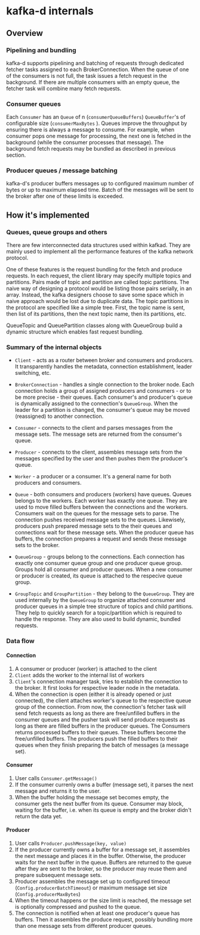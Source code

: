 # kafka-d internals

## Overview

### Pipelining and bundling

kafka-d supports pipelining and batching of requests through dedicated fetcher tasks assigned to each BrokerConnection. 
When the queue of one of the consumers is not full, the task issues a fetch request in the background. 
If there are multiple consumers with an empty queue, the fetcher task will combine many fetch requests.

### Consumer queues

Each ```Consumer``` has an ```Queue``` of n (```consumerQueueBuffers```) ```QueueBuffer```'s of configurable size (```consumerMaxBytes``` ). 
Queues improve the throughput by ensuring there is always a message to consume. 
For example, when consumer pops one message for processing, the next one is fetched in the background (while the consumer processes that message). 
The background fetch requests may be bundled as described in previous section.

### Producer queues / message batching

kafka-d's producer buffers messages up to configured maximum number of bytes or up to maximum elapsed time. 
Batch of the messages will be sent to the broker after one of these limits is exceeded.

## How it's implemented

### Queues, queue groups and others

There are few interconnected data structures used within kafkad. 
They are mainly used to implement all the performance features of the kafka network protocol.

One of these features is the request bundling for the fetch and produce requests. 
In each request, the client library may specify multiple topics and partitions. 
Pairs made of topic and partition are called topic partitions. 
The naive way of designing a protocol would be listing those pairs serially, in an array. 
Instead, the kafka designers choose to save some space which in naive approach would be lost due to duplicate data. 
The topic partitions in the protocol are specified like a simple tree. 
First, the topic name is sent, then list of its partitions, then the next topic name, then its partitions, etc.

QueueTopic and QueuePartition classes along with QueueGroup build a dynamic structure which enables fast request bundling.

### Summary of the internal objects

* ```Client``` - acts as a router between broker and consumers and producers. 
It transparently handles the metadata, connection establishment, leader switching, etc.

* ```BrokerConnection``` - handles a single connection to the broker node. 
Each connection holds a group of assigned producers and consumers - or to be more precise - their queues. 
Each consumer's and producer's queue is dynamically assigned to the connection's ```QueueGroup```. 
When the leader for a partition is changed, the consumer's queue may be moved (reassigned) to another connection.

* ```Consumer``` - connects to the client and parses messages from the message sets. 
The message sets are returned from the consumer's queue.

* ```Producer``` - connects to the client, assembles message sets from the messages specified by the user and then pushes them the producer's queue.

* ```Worker``` - a producer or a consumer. It's a general name for both producers and consumers.

* ```Queue``` - both consumers and producers (workers) have queues. Queues belongs to the workers. 
Each worker has exactly one queue. They are used to move filled buffers between the connections and the workers. 
Consumers wait on the queues for the message sets to parse. 
The connection pushes received message sets to the queues. 
Likewisely, producers push prepared message sets to the their queues and connections wait for these message sets. 
When the producer queue has buffers, the connection prepares a request and sends these message sets to the broker.

* ```QueueGroup``` - groups belong to the connections. Each connection has exactly one consumer queue group and one producer queue group.
 Groups hold all consumer and producer queues. When a new consumer or producer is created, its queue is attached to the respecive queue group.

* ```GroupTopic``` and ```GroupPartition``` - they belong to the ```QueueGroup```. 
They are used internally by the ```QueueGroup``` to organize attached consumer and producer queues in a simple tree structure of topics and child partitions. 
They help to quickly search for a topic/partition which is required to handle the response. 
They are also used to build dynamic, bundled requests.

### Data flow

#### Connection
1. A consumer or producer (worker) is attached to the client
2. ```Client``` adds the worker to the internal list of workers
3. ```Client```'s connection manager task, tries to establish the connection to the broker. 
It first looks for respective leader node in the metadata.
4. When the connection is open (either it is already opened or just connected), 
the client attaches worker's queue to the respective queue group of the connection. 
From now, the connection's fetcher task will send fetch requests as long as there are free/unfilled buffers in the consumer queues and the pusher task will send produce requests as long as there are filled buffers in the producer queues. 
The Consumers returns processed buffers to their queues. These buffers become the free/unfilled buffers. 
The producers push the filled buffers to their queues when they finish preparing the batch of messages (a message set).

#### Consumer
1. User calls ```Consumer.getMessage()```
2. If the consumer currenly owns a buffer (message set), it parses the next message and returns it to the user.
3. When the buffer holding the message set becomes empty, the consumer gets the next buffer from its queue. 
Consumer may block, waiting for the buffer, i.e. when its queue is empty and the broker didn't return the data yet.

#### Producer
1. User calls ```Producer.pushMessage(key, value)```
2. If the producer currently owns a buffer for a message set, it assembles the next message and places it in the buffer. 
Otherwise, the producer waits for the next buffer in the queue. 
Buffers are returned to the queue after they are sent to the broker, so the producer may reuse them and prepare subsequent message sets.
3. Producer assembles the message set up to configured timeout (```Config.producerBatchTimeout```) or maximum message set size (```Config.producerMaxBytes```)
4. When the timeout happens or the size limit is reached, the message set is optionally compressed and pushed to the queue.
5. The connection is notified when at least one producer's queue has buffers. 
Then it assembles the produce request, possibly bundling more than one message sets from different producer queues.